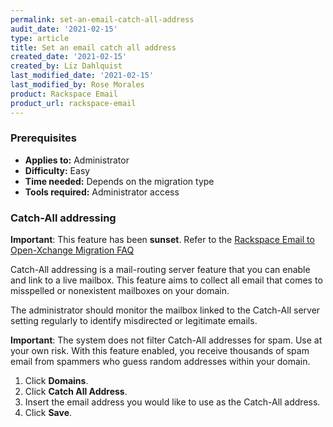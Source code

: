 ```yaml
---
permalink: set-an-email-catch-all-address
audit_date: '2021-02-15'
type: article
title: Set an email catch all address
created_date: '2021-02-15'
created_by: Liz Dahlquist
last_modified_date: '2021-02-15'
last_modified_by: Rose Morales
product: Rackspace Email
product_url: rackspace-email
---
```


### Prerequisites

- **Applies to:** Administrator
- **Difficulty:** Easy  
- **Time needed:** Depends on the migration type
- **Tools required:** Administrator access

### Catch-All addressing

**Important**: This feature has been **sunset**. Refer to the [Rackspace Email to Open-Xchange Migration FAQ](https://docs.rackspace.com/support/how-to/rackspace-email-all-articles)

Catch-All addressing is a mail-routing server feature that you can enable and
link to a live mailbox. This feature aims to collect all email that
comes to misspelled or nonexistent mailboxes on your domain.

The administrator should monitor the mailbox linked to the Catch-All server setting regularly
to identify misdirected or legitimate emails.

**Important**: The system does not filter Catch-All addresses for spam. Use at your own
risk. With this feature enabled, you receive thousands of spam email from
spammers who guess random addresses within your domain.

1. Click **Domains**.
2. Click **Catch All Address**.
3. Insert the email address you would like to use as the Catch-All address.
4. Click **Save**.
